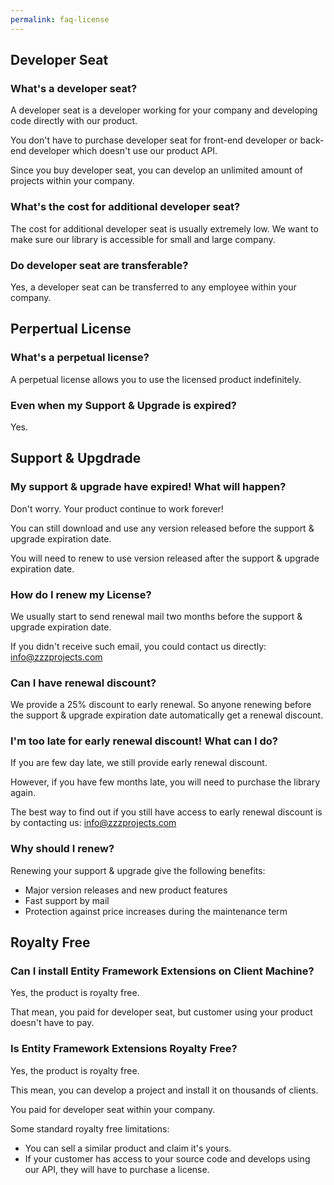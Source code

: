```yaml
---
permalink: faq-license
---
```


## Developer Seat

### What's a developer seat?
A developer seat is a developer working for your company and developing code directly with our product.

You don't have to purchase developer seat for front-end developer or back-end developer which doesn't use our product API.

Since you buy developer seat, you can develop an unlimited amount of projects within your company.

### What's the cost for additional developer seat?
The cost for additional developer seat is usually extremely low. We want to make sure our library is accessible for small and large company.

### Do developer seat are transferable?
Yes, a developer seat can be transferred to any employee within your company.

## Perpertual License

### What's a perpetual license?
A perpetual license allows you to use the licensed product indefinitely.

### Even when my Support & Upgrade is expired?
Yes.

## Support & Upgdrade

### My support & upgrade have expired! What will happen?
Don't worry. Your product continue to work forever!

You can still download and use any version released before the support & upgrade expiration date.

You will need to renew to use version released after the support & upgrade expiration date.

### How do I renew my License?
We usually start to send renewal mail two months before the support & upgrade expiration date.

If you didn't receive such email, you could contact us directly: info@zzzprojects.com

### Can I have renewal discount?
We provide a 25% discount to early renewal. So anyone renewing before the support & upgrade expiration date automatically get a renewal discount.

### I'm too late for early renewal discount! What can I do?
If you are few day late, we still provide early renewal discount.

However, if you have few months late, you will need to purchase the library again.

The best way to find out if you still have access to early renewal discount is by contacting us: info@zzzprojects.com

### Why should I renew?
Renewing your support & upgrade give the following benefits:

- Major version releases and new product features
- Fast support by mail
- Protection against price increases during the maintenance term

## Royalty Free

### Can I install Entity Framework Extensions on Client Machine?
Yes, the product is royalty free.

That mean, you paid for developer seat, but customer using your product doesn't have to pay.

### Is Entity Framework Extensions Royalty Free?
Yes, the product is royalty free.

This mean, you can develop a project and install it on thousands of clients.

You paid for developer seat within your company.

Some standard royalty free limitations:

- You can sell a similar product and claim it's yours.
- If your customer has access to your source code and develops using our API, they will have to purchase a license.
